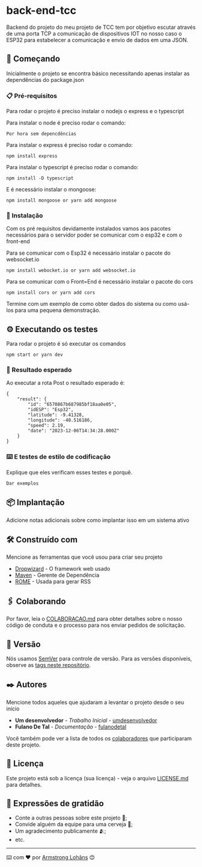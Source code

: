 # back-end-tcc

Backend do projeto do meu projeto de TCC tem por objetivo escutar através de uma porta TCP a comunicação de dispositivos IOT no nosso caso o ESP32 para estabelecer a comunicação e envio de dados em uma JSON. 

## 🚀 Começando

Inicialmente o projeto se encontra básico necessitando apenas instalar as dependências do package.json

### 📋 Pré-requisitos

Para rodar o projeto é preciso instalar o nodejs o express e o typescript

Para instalar o node é preciso rodar o comando: 
```
Por hora sem depencdências
```
Para instalar o express é preciso rodar o comando:
```
npm install express
```
Para instalar o typescript é preciso rodar o comando:
```
npm install -D typescript
```
E é necessário instalar o mongoose:

```
npm install mongoose or yarn add mongoose
```

### 🔧 Instalação

Com os pré requisitos devidamente instalados vamos aos pacotes necessários para o servidor poder se comunicar com o esp32 e com o front-end

Para se comunicar com o Esp32 é necessário instalar o pacote do websocket.io

```
npm install webocket.io or yarn add websocket.io
```
Para se comunicar com o Front=End é necessário instalar o pacote do cors

```
npm install cors or yarn add cors
```

Termine com um exemplo de como obter dados do sistema ou como usá-los para uma pequena demonstração.

## ⚙️ Executando os testes

Para rodar o projeto é só executar os comandos

```
npm start or yarn dev
```

### 🔩 Resultado esperado

Ao executar a rota Post o resultado esperado é:

```
{
	"result": {
		"id": "6570867b687985bf18aa0e05",
		"idESP": "Esp32",
		"latitude": -9.41328,
		"longitude": -40.516186,
		"speed": 2.19,
		"date": "2023-12-06T14:34:28.000Z"
	}
}
```

### ⌨️ E testes de estilo de codificação

Explique que eles verificam esses testes e porquê.

```
Dar exemplos
```

## 📦 Implantação

Adicione notas adicionais sobre como implantar isso em um sistema ativo

## 🛠️ Construído com

Mencione as ferramentas que você usou para criar seu projeto

* [Dropwizard](http://www.dropwizard.io/1.0.2/docs/) - O framework web usado
* [Maven](https://maven.apache.org/) - Gerente de Dependência
* [ROME](https://rometools.github.io/rome/) - Usada para gerar RSS

## 🖇️ Colaborando

Por favor, leia o [COLABORACAO.md](https://gist.github.com/usuario/linkParaInfoSobreContribuicoes) para obter detalhes sobre o nosso código de conduta e o processo para nos enviar pedidos de solicitação.

## 📌 Versão

Nós usamos [SemVer](http://semver.org/) para controle de versão. Para as versões disponíveis, observe as [tags neste repositório](https://github.com/suas/tags/do/projeto). 

## ✒️ Autores

Mencione todos aqueles que ajudaram a levantar o projeto desde o seu início

* **Um desenvolvedor** - *Trabalho Inicial* - [umdesenvolvedor](https://github.com/linkParaPerfil)
* **Fulano De Tal** - *Documentação* - [fulanodetal](https://github.com/linkParaPerfil)

Você também pode ver a lista de todos os [colaboradores](https://github.com/usuario/projeto/colaboradores) que participaram deste projeto.

## 📄 Licença

Este projeto está sob a licença (sua licença) - veja o arquivo [LICENSE.md](https://github.com/usuario/projeto/licenca) para detalhes.

## 🎁 Expressões de gratidão

* Conte a outras pessoas sobre este projeto 📢;
* Convide alguém da equipe para uma cerveja 🍺;
* Um agradecimento publicamente 🫂;
* etc.


---
⌨️ com ❤️ por [Armstrong Lohãns](https://gist.github.com/lohhans) 😊
